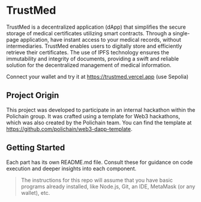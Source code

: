 # TrustMed

TrustMed is a decentralized application (dApp) that simplifies the secure storage of medical certificates utilizing smart contracts. Through a single-page application, have instant access to your medical records, without intermediaries. TrustMed enables users to digitally store and efficiently retrieve their certificates. The use of IPFS technology ensures the immutability and integrity of documents, providing a swift and reliable solution for the decentralized management of medical information.

Connect your wallet and try it at https://trustmed.vercel.app (use Sepolia)

## Project Origin

This project was developed to participate in an internal hackathon within the Polichain group. It was crafted using a template for Web3 hackathons, which was also created by the Polichain team. You can find the template at https://github.com/polichain/web3-dapp-template.

## Getting Started
Each part has its own README.md file. Consult these for guidance on code execution and deeper insights into each component.

>  The instructions for this repo will assume that you have basic programs already installed, like Node.js, Git, an IDE, MetaMask (or any wallet), etc.
